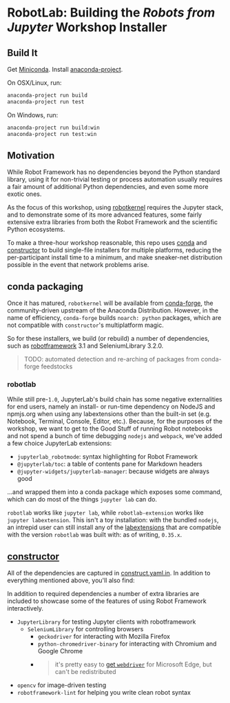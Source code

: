 # RobotLab: Building the _Robots from Jupyter_ Workshop Installer

## Build It
Get [Miniconda][]. Install [anaconda-project][].

On OSX/Linux, run:
```bash
anaconda-project run build
anaconda-project run test
```

On Windows, run:
```bash
anaconda-project run build:win
anaconda-project run test:win
```

## Motivation

While Robot Framework has no dependencies beyond the Python standard library,
using it for non-trivial testing or process automation usually requires a fair
amount of additional Python dependencies, and even some more exotic ones.

As the focus of this workshop, using [robotkernel][] requires the Jupyter stack,
and to demonstrate some of its more advanced features, some fairly extensive
extra libraries from both the Robot Framework and the scientific Python ecosystems.

To make a three-hour workshop reasonable, this repo uses [conda][] and
[constructor][] to build single-file installers for multiple platforms, reducing
the per-participant install time to a minimum, and make sneaker-net distribution
possible in the event that network problems arise.


## conda packaging
Once it has matured, `robotkernel` will be available from [conda-forge][], the
community-driven upstream of the Anaconda Distribution.
However, in the name of efficiency, `conda-forge` builds `noarch: python`
packages, which are not compatible with `constructor`'s multiplatform magic.

So for these installers, we build (or rebuild) a number of dependencies, such
as [robotframework][] 3.1 and SeleniumLibrary 3.2.0.

> TODO: automated detection and re-arching of packages from conda-forge feedstocks

### robotlab
While still pre-`1.0`, JupyterLab's build chain has some negative externalities
for end users, namely an install- or run-time dependency on NodeJS and npmjs.org
when using any labextensions other than the built-in set (e.g. Notebook, Terminal,
Console, Editor, etc.). Because, for the purposes of the workshop, we want to
get to the Good Stuff of running Robot notebooks and not spend a bunch of time
debugging `nodejs` and `webpack`, we've added a few choice JupyterLab extensions:

- `jupyterlab_robotmode`: syntax highlighting for Robot Framework
- `@jupyterlab/toc`: a table of contents pane for Markdown headers
- `@jupyter-widgets/jupyterlab-manager`: because widgets are always good

...and wrapped them into a conda package which exposes some command, which can
do most of the things `jupyter lab` can do.

`robotlab` works like `jupyter lab`, while `robotlab-extension` works like
`jupyter labextension`. This isn't a toy installation: with the bundled `nodejs`,
an intrepid user can still install any of the [labextensions][] that are
compatible with the version `robotlab` was built with: as of writing, `0.35.x`.

## [constructor][]
All of the dependencies are captured in [construct.yaml.in][]. In addition to
everything mentioned above, you'll also find:

In addition to required dependencies a number of extra libraries are included to
showcase some of the features of using Robot Framework interactively.
- `JupyterLibrary` for testing Jupyter clients with robotframework
  - `SeleniumLibrary` for controlling browsers
    - `geckodriver` for interacting with Mozilla Firefox
    - `python-chromedriver-binary` for interacting with Chromium and Google Chrome
    - > it's pretty easy to [get `webdriver`][webdriver] for Microsoft Edge, but
        can't be redistributed
- `opencv` for image-driven testing
- `robotframework-lint` for helping you write clean robot syntax


[anaconda-project]: https://github.com/anaconda-platform/anaconda-project
[conda-forge]: https://github.com/conda-forge
[robotframework]: https://github.com/robotframework/robotframework
[conda]: https://github.com/conda/conda
[constructor]: https://github.com/conda/constructor
[construct.yaml.in]: ./constructor/construct.yaml.in
[labextensions]: https://www.npmjs.com/search?q=keywords:jupyterlab-extension
[Miniconda]: https://conda.io/miniconda.html
[robotkernel]: https://github.com/datakurre/robotkernel
[webdriver]: https://developer.microsoft.com/en-us/microsoft-edge/tools/webdriver/#downloads
